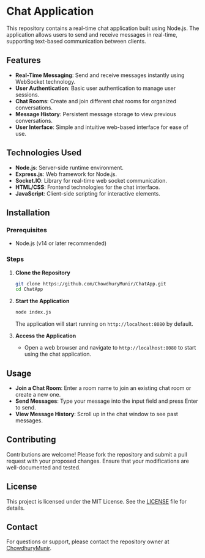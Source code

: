 # Chat Application

This repository contains a real-time chat application built using Node.js. The application allows users to send and receive messages in real-time, supporting text-based communication between clients.

## Features

- **Real-Time Messaging**: Send and receive messages instantly using WebSocket technology.
- **User Authentication**: Basic user authentication to manage user sessions.
- **Chat Rooms**: Create and join different chat rooms for organized conversations.
- **Message History**: Persistent message storage to view previous conversations.
- **User Interface**: Simple and intuitive web-based interface for ease of use.

## Technologies Used

- **Node.js**: Server-side runtime environment.
- **Express.js**: Web framework for Node.js.
- **Socket.IO**: Library for real-time web socket communication.
- **HTML/CSS**: Frontend technologies for the chat interface.
- **JavaScript**: Client-side scripting for interactive elements.

## Installation

### Prerequisites

- Node.js (v14 or later recommended)

### Steps

1. **Clone the Repository**
   ```bash
   git clone https://github.com/ChowdhuryMunir/ChatApp.git
   cd ChatApp
   ```

2. **Start the Application**
   ```bash
   node index.js
   ```
   The application will start running on `http://localhost:8080` by default.

3. **Access the Application**
   - Open a web browser and navigate to `http://localhost:8080` to start using the chat application.

## Usage

- **Join a Chat Room**: Enter a room name to join an existing chat room or create a new one.
- **Send Messages**: Type your message into the input field and press Enter to send.
- **View Message History**: Scroll up in the chat window to see past messages.

## Contributing

Contributions are welcome! Please fork the repository and submit a pull request with your proposed changes. Ensure that your modifications are well-documented and tested.

## License

This project is licensed under the MIT License. See the [LICENSE](LICENSE) file for details.

## Contact

For questions or support, please contact the repository owner at [ChowdhuryMunir](https://github.com/ChowdhuryMunir).
